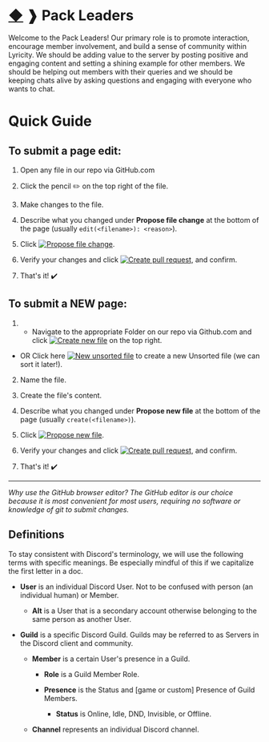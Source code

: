 # [◆](/../../) ❱ Pack Leaders

Welcome to the Pack Leaders! Our primary role is to promote interaction, encourage member involvement, and build a sense of community within Lyricity. We should be adding value to the server by posting positive and engaging content and setting a shining example for other members. We should be helping out members with their queries and we should be keeping chats alive by asking questions and engaging with everyone who wants to chat.

# Quick Guide

## To submit a page edit:

1. Open any file in our repo via GitHub.com

2. Click the pencil ✏️ on the top right of the file.

3. Make changes to the file.

4. Describe what you changed under **Propose file change** at the bottom of the page (usually `edit(<filename>): <reason>`).

5. Click [![Propose file change](https://img.shields.io/badge/Propose_file_change-brightgreen)](#).

6. Verify your changes and click [![Create pull request](https://img.shields.io/badge/Create_pull_request-brightgreen)](#), and confirm.

7. That's it! ✔️

## To submit a NEW page:

1. - Navigate to the appropriate Folder on our repo via Github.com and click [![Create new file](https://img.shields.io/badge/Create_new_file-lightgray)](#) on the top right.
  - OR Click here [![New unsorted file](https://img.shields.io/badge/New_file-blue)](https://github.com/lyricity/kb/new/master/Unsorted) to create a new Unsorted file (we can sort it later!).

2. Name the file.

3. Create the file's content.

4. Describe what you changed under **Propose new file** at the bottom of the page (usually `create(<filename>)`).

5. Click [![Propose new file](https://img.shields.io/badge/Propose_new_file-brightgreen)](#).

6. Verify your changes and click [![Create pull request](https://img.shields.io/badge/Create_pull_request-brightgreen)](#), and confirm.

7. That's it! ✔️

--------------------------------------------------------------------------------

_Why use the GitHub browser editor? The GitHub editor is our choice because it is most convenient for most users, requiring no software or knowledge of git to submit changes._

## Definitions

To stay consistent with Discord's terminology, we will use the following terms with specific meanings. Be especially mindful of this if we capitalize the first letter in a doc.

- **User** is an individual Discord User. Not to be confused with person (an individual human) or Member.

  - **Alt** is a User that is a secondary account otherwise belonging to the same person as another User.

- **Guild** is a specific Discord Guild. Guilds may be referred to as Servers in the Discord client and community.

  - **Member** is a certain User's presence in a Guild.

    - **Role** is a Guild Member Role.

    - **Presence** is the Status and [game or custom] Presence of Guild Members.

      - **Status** is Online, Idle, DND, Invisible, or Offline.

  - **Channel** represents an individual Discord channel.

<!-- TAGS --> <!-- index about readme -->
